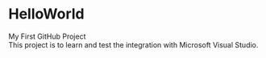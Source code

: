 # HelloWorld
My First GitHub Project <br>
This project is to learn and test the integration with Microsoft Visual Studio.
